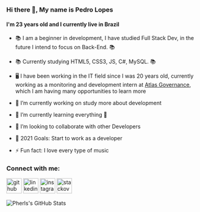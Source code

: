 ### Hi there 👋, My name is Pedro Lopes
#### I'm 23 years old and I currently live in Brazil


- 📚 I am a beginner in development, I have studied Full Stack Dev, in the future I intend to focus on Back-End. 📚
- 📚 Currently studying HTML5, CSS3, JS, C#, MySQL. 📚
- 🖥️ I have been working in the IT field since I was 20 years old, currently working as a monitoring and development intern at [Atlas Governance](https://www.linkedin.com/company/atlas-governance), which I am having many opportunities to learn more </br>

- 🔭 I’m currently working on study more about development 
- 🌱 I’m currently learning everything 🤣
- 👯 I’m looking to collaborate with other Developers
- 🥅 2021 Goals: Start to work as a developer
- ⚡ Fun fact: I love every type of music

### Connect with me:
[<img src='https://cdn.jsdelivr.net/npm/simple-icons@3.0.1/icons/github.svg' alt='github' height='40'>](https://github.com/Pherls)  [<img src='https://cdn.jsdelivr.net/npm/simple-icons@3.0.1/icons/linkedin.svg' alt='linkedin' height='40'>](https://www.linkedin.com/in/https://www.linkedin.com/in/pherls//)  [<img src='https://cdn.jsdelivr.net/npm/simple-icons@3.0.1/icons/instagram.svg' alt='instagram' height='40'>](https://www.instagram.com/https://www.instagram.com/pdrkz_//)  [<img src='https://cdn.jsdelivr.net/npm/simple-icons@3.0.1/icons/stackoverflow.svg' alt='stackoverflow' height='40'>](https://stackoverflow.com/users/https://stackoverflow.com/users/9809002/pherls)  

<img align="left" alt="Pherls's GitHub Stats" src="https://github-readme-stats-eight-dusky.vercel.app/api?username=Pherls&show_icons=true&hide_border=true" />
